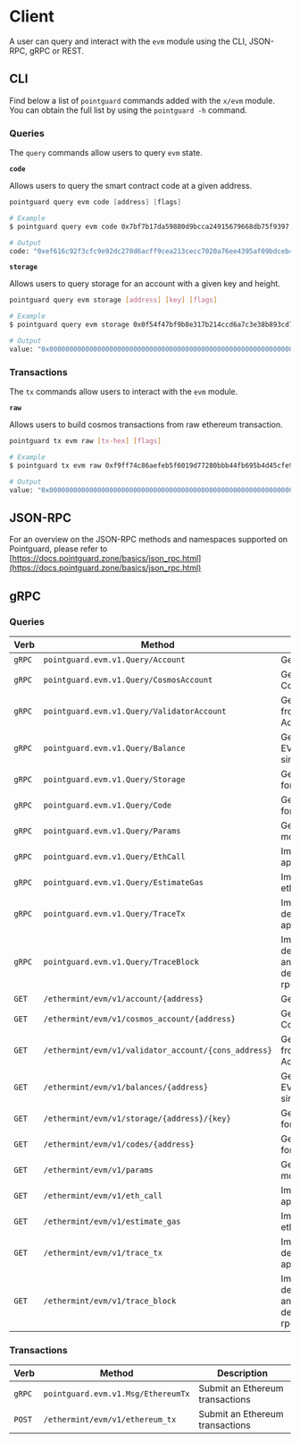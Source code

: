 <!--
order: 9
-->

# Client

A user can query and interact with the `evm` module using the CLI, JSON-RPC, gRPC or REST.

## CLI

Find below a list of `pointguard` commands added with the `x/evm` module. You can obtain the full list by using the `pointguard -h` command.

### Queries

The `query` commands allow users to query `evm` state.

**`code`**

Allows users to query the smart contract code at a given address.

```go
pointguard query evm code [address] [flags]
```

```bash
# Example
$ pointguard query evm code 0x7bf7b17da59880d9bcca24915679668db75f9397

# Output
code: "0xef616c92f3cfc9e92dc270d6acff9cea213cecc7020a76ee4395af09bdceb4837a1ebdb5735e11e7d3adb6104e0c3ac55180b4ddf5e54d022cc5e8837f6a4f971b"
```

**`storage`**

Allows users to query storage for an account with a given key and height.

```bash
pointguard query evm storage [address] [key] [flags]
```

```bash
# Example
$ pointguard query evm storage 0x0f54f47bf9b8e317b214ccd6a7c3e38b893cd7f0 0 --height 0

# Output
value: "0x0000000000000000000000000000000000000000000000000000000000000000"
```

### Transactions

The `tx` commands allow users to interact with the `evm` module.

**`raw`**

Allows users to build cosmos transactions from raw ethereum transaction.

```bash
pointguard tx evm raw [tx-hex] [flags]
```

```bash
# Example
$ pointguard tx evm raw 0xf9ff74c86aefeb5f6019d77280bbb44fb695b4d45cfe97e6eed7acd62905f4a85034d5c68ed25a2e7a8eeb9baf1b84

# Output
value: "0x0000000000000000000000000000000000000000000000000000000000000000"
```

## JSON-RPC

For an overview on  the JSON-RPC methods and namespaces supported on Pointguard, please refer to [https://docs.pointguard.zone/basics/json_rpc.html](https://docs.pointguard.zone/basics/json_rpc.html)

## gRPC

### Queries

| Verb   | Method                                               | Description                                                                |
| ------ | ---------------------------------------------------- | -------------------------------------------------------------------------- |
| `gRPC` | `pointguard.evm.v1.Query/Account`                     | Get an Ethereum account                                                    |
| `gRPC` | `pointguard.evm.v1.Query/CosmosAccount`               | Get an Ethereum account's Cosmos Address                                   |
| `gRPC` | `pointguard.evm.v1.Query/ValidatorAccount`            | Get an Ethereum account's from a validator consensus Address               |
| `gRPC` | `pointguard.evm.v1.Query/Balance`                     | Get the balance of a the EVM denomination for a single EthAccount.         |
| `gRPC` | `pointguard.evm.v1.Query/Storage`                     | Get the balance of all coins for a single account                          |
| `gRPC` | `pointguard.evm.v1.Query/Code`                        | Get the balance of all coins for a single account                          |
| `gRPC` | `pointguard.evm.v1.Query/Params`                      | Get the parameters of x/evm module                                         |
| `gRPC` | `pointguard.evm.v1.Query/EthCall`                     | Implements the eth_call rpc api                                            |
| `gRPC` | `pointguard.evm.v1.Query/EstimateGas`                 | Implements the eth_estimateGas rpc api                                     |
| `gRPC` | `pointguard.evm.v1.Query/TraceTx`                     | Implements the debug_traceTransaction rpc api                              |
| `gRPC` | `pointguard.evm.v1.Query/TraceBlock`                  | Implements the debug_traceBlockByNumber and debug_traceBlockByHash rpc api |
| `GET`  | `/ethermint/evm/v1/account/{address}`                | Get an Ethereum account                                                    |
| `GET`  | `/ethermint/evm/v1/cosmos_account/{address}`         | Get an Ethereum account's Cosmos Address                                   |
| `GET`  | `/ethermint/evm/v1/validator_account/{cons_address}` | Get an Ethereum account's from a validator consensus Address               |
| `GET`  | `/ethermint/evm/v1/balances/{address}`               | Get the balance of a the EVM denomination for a single EthAccount.         |
| `GET`  | `/ethermint/evm/v1/storage/{address}/{key}`          | Get the balance of all coins for a single account                          |
| `GET`  | `/ethermint/evm/v1/codes/{address}`                  | Get the balance of all coins for a single account                          |
| `GET`  | `/ethermint/evm/v1/params`                           | Get the parameters of x/evm module                                         |
| `GET`  | `/ethermint/evm/v1/eth_call`                         | Implements the eth_call rpc api                                            |
| `GET`  | `/ethermint/evm/v1/estimate_gas`                     | Implements the eth_estimateGas rpc api                                     |
| `GET`  | `/ethermint/evm/v1/trace_tx`                         | Implements the debug_traceTransaction rpc api                              |
| `GET`  | `/ethermint/evm/v1/trace_block`                      | Implements the debug_traceBlockByNumber and debug_traceBlockByHash rpc api |

### Transactions

| Verb   | Method                            | Description                     |
| ------ | --------------------------------- | ------------------------------- |
| `gRPC` | `pointguard.evm.v1.Msg/EthereumTx` | Submit an Ethereum transactions |
| `POST` | `/ethermint/evm/v1/ethereum_tx`   | Submit an Ethereum transactions |

